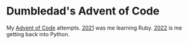 # Dumbledad's Advent of Code

My [Advent of Code](https://adventofcode.com/) attempts. [2021](/2021/) was me learning Ruby. [2022](/2022/) is me getting back into Python.